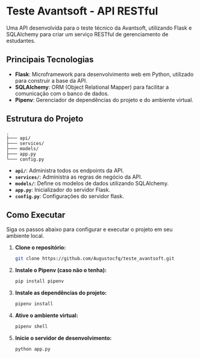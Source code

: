# Teste Avantsoft - API RESTful

Uma API desenvolvida para o teste técnico da Avantsoft, utilizando Flask e SQLAlchemy para criar um serviço RESTful de gerenciamento de estudantes.

## Principais Tecnologias

- **Flask**: Microframework para desenvolvimento web em Python, utilizado para construir a base da API.
- **SQLAlchemy**: ORM (Object Relational Mapper) para facilitar a comunicação com o banco de dados.
- **Pipenv**: Gerenciador de dependências do projeto e do ambiente virtual.

## Estrutura do Projeto

```tree
.
├─── api/
├─── services/
├─── models/
├─── app.py
└─── config.py
````

- **`api/`**: Administra todos os endpoints da API.
- **`services/`**: Administra as regras de negócio da API.
- **`models/`**: Define os modelos de dados utilizando SQLAlchemy.
- **`app.py`**: Inicializador do servidor Flask.
- **`config.py`**: Configurações do servidor flask.

## Como Executar

Siga os passos abaixo para configurar e executar o projeto em seu ambiente local.

1. **Clone o repositório:**

    ```bash
    git clone https://github.com/Augustocfq/teste_avantsoft.git
    ```

2. **Instale o Pipenv (caso não o tenha):**

    ```bash
    pip install pipenv
    ```

3. **Instale as dependências do projeto:**

    ```bash
    pipenv install
    ```

4. **Ative o ambiente virtual:**

    ```bash
    pipenv shell
    ```

5. **Inicie o servidor de desenvolvimento:**

    ```bash
    python app.py
    ```
